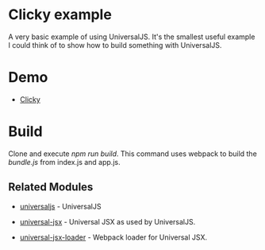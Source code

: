 # Clicky example

A very basic example of using UniversalJS. It's the smallest useful example I could think of to show how to build something with UniversalJS.

# Demo

  - [Clicky](http://clicky.svenardo.com/)

# Build

Clone and execute _npm run build_. This command uses webpack to build the _bundle.js_ from index.js and app.js. 

## Related Modules

* [universaljs](https://github.com/svenanders/universaljs) - UniversalJS

* [universal-jsx](https://github.com/svenanders/universal-jsx) - Universal JSX as used by UniversalJS.

* [universal-jsx-loader](https://github.com/svenanders/universal-jsx-loader) - Webpack loader for Universal JSX.

